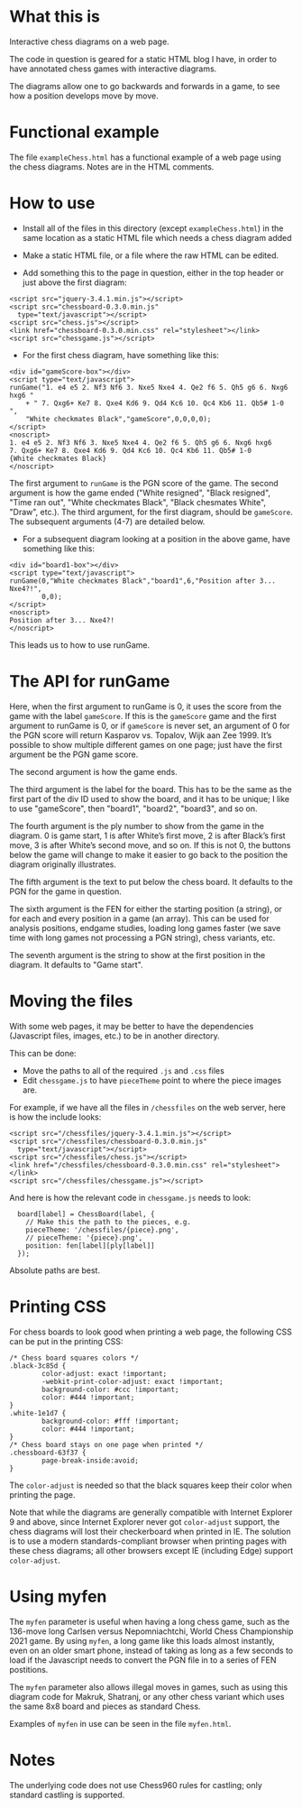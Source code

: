 # What this is

Interactive chess diagrams on a web page.

The code in question is geared for a static HTML blog I have, in 
order to have annotated chess games with interactive diagrams.

The diagrams allow one to go backwards and forwards in a game, to see
how a position develops move by move.

# Functional example

The file `exampleChess.html` has a functional example of a web page using
the chess diagrams.  Notes are in the HTML comments.

# How to use

* Install all of the files in this directory (except `exampleChess.html`)
  in the same location as a static HTML file which needs a chess 
  diagram added

* Make a static HTML file, or a file where the raw HTML can be edited.

* Add something this to the page in question, either in the top
  header or just above the first diagram:

```
<script src="jquery-3.4.1.min.js"></script>
<script src="chessboard-0.3.0.min.js"
  type="text/javascript"></script>
<script src="chess.js"></script>
<link href="chessboard-0.3.0.min.css" rel="stylesheet"></link>
<script src="chessgame.js"></script>
```

* For the first chess diagram, have something like this:

```
<div id="gameScore-box"></div>
<script type="text/javascript">
runGame("1. e4 e5 2. Nf3 Nf6 3. Nxe5 Nxe4 4. Qe2 f6 5. Qh5 g6 6. Nxg6 hxg6 "
    + " 7. Qxg6+ Ke7 8. Qxe4 Kd6 9. Qd4 Kc6 10. Qc4 Kb6 11. Qb5# 1-0 ",
    "White checkmates Black","gameScore",0,0,0,0);
</script>
<noscript>
1. e4 e5 2. Nf3 Nf6 3. Nxe5 Nxe4 4. Qe2 f6 5. Qh5 g6 6. Nxg6 hxg6
7. Qxg6+ Ke7 8. Qxe4 Kd6 9. Qd4 Kc6 10. Qc4 Kb6 11. Qb5# 1-0
{White checkmates Black}
</noscript>
```

The first argument to `runGame` is the PGN score of the game.  The
second argument is how the game ended ("White resigned", "Black resigned",
"Time ran out", "White checkmates Black", "Black chesmates White", "Draw",
etc.).  The third argument, for the first diagram, should be `gameScore`.
The subsequent arguments (4-7) are detailed below.  

* For a subsequent diagram looking at a position in the above game,
  have something like this:

```
<div id="board1-box"></div>
<script type="text/javascript">
runGame(0,"White checkmates Black","board1",6,"Position after 3... Nxe4?!",
        0,0);
</script>
<noscript>
Position after 3... Nxe4?!
</noscript>
```

This leads us to how to use runGame.

# The API for runGame

Here, when the first argument to runGame is 0, it uses the score from the
game with the label `gameScore`.  If this is the `gameScore` game and the
first argument to runGame is 0, or if `gameScore` is never set, an argument
of 0 for the PGN score will return Kasparov vs. Topalov, Wijk aan Zee
1999.  It’s possible to show multiple different games on one page;
just have the first argument be the PGN game score.

The second argument is how the game ends.

The third argument is the label for the board.  This has to be the
same as the first part of the div ID used to show the board, and it has
to be unique; I like to use "gameScore", then "board1", "board2", "board3",
and so on.  

The fourth argument is the ply number to show from the game in the 
diagram.  0 is game start, 1 is after White’s first move, 2 is after
Black’s first move, 3 is after White’s second move, and so on.  If this
is not 0, the buttons below the game will change to make it easier to
go back to the position the diagram originally illustrates.

The fifth argument is the text to put below the chess board.  It
defaults to the PGN for the game in question.

The sixth argument is the FEN for either the starting position (a string), 
or for each and every position in a game (an array).  This can be used 
for analysis positions, endgame studies, loading long games faster (we 
save time with long games not processing a PGN string), chess variants, 
etc.

The seventh argument is the string to show at the first position in
the diagram.  It defaults to "Game start".

# Moving the files

With some web pages, it may be better to have the dependencies (Javascript
files, images, etc.) to be in another directory.

This can be done:

* Move the paths to all of the required `.js` and `.css` files
* Edit `chessgame.js` to have `pieceTheme` point to where the piece
  images are.

For example, if we have all the files in `/chessfiles` on the web
server, here is how the include looks:

```
<script src="/chessfiles/jquery-3.4.1.min.js"></script>
<script src="/chessfiles/chessboard-0.3.0.min.js"
  type="text/javascript"></script>
<script src="/chessfiles/chess.js"></script>
<link href="/chessfiles/chessboard-0.3.0.min.css" rel="stylesheet"></link>
<script src="/chessfiles/chessgame.js"></script>
```

And here is how the relevant code in `chessgame.js` needs to look:

```
  board[label] = ChessBoard(label, {
    // Make this the path to the pieces, e.g.
    pieceTheme: '/chessfiles/{piece}.png',
    // pieceTheme: '{piece}.png',
    position: fen[label][ply[label]]
  });
```

Absolute paths are best.  

# Printing CSS

For chess boards to look good when printing a web page, the following
CSS can be put in the printing CSS:

```
/* Chess board squares colors */
.black-3c85d {
        color-adjust: exact !important;
        -webkit-print-color-adjust: exact !important;
        background-color: #ccc !important;
        color: #444 !important;
}
.white-1e1d7 {
        background-color: #fff !important;
        color: #444 !important;
}
/* Chess board stays on one page when printed */
.chessboard-63f37 {
        page-break-inside:avoid;
}
```

The `color-adjust` is needed so that the black squares keep their color
when printing the page.

Note that while the diagrams are generally compatible with Internet Explorer
9 and above, since Internet Explorer never got `color-adjust` support, 
the chess diagrams will lost their checkerboard when printed in IE.  The
solution is to use a modern standards-compliant browser when printing
pages with these chess diagrams; all other browsers except IE (including
Edge) support `color-adjust`.

# Using myfen 

The `myfen` parameter is useful when having a long chess game, such as the
136-move long Carlsen versus Nepomniachtchi, World Chess Championship 2021
game.  By using `myfen`, a long game like this loads almost instantly,
even on an older smart phone, instead of taking as long as a few seconds
to load if the Javascript needs to convert the PGN file in to a series
of FEN postitions.

The `myfen` parameter also allows illegal moves in games, such as using
this diagram code for Makruk, Shatranj, or any other chess variant which
uses the same 8x8 board and pieces as standard Chess.

Examples of `myfen` in use can be seen in the file `myfen.html`.

# Notes

The underlying code does not use Chess960 rules for castling; only
standard castling is supported.

